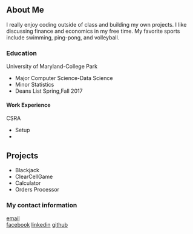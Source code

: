 ## About Me
I really enjoy coding outside of class and building my own projects. I like discussing finance and economics in my free time. My favorite sports include swimming, ping-pong, and volleyball.


### Education
University of Maryland-College Park
* Major Computer Science-Data Science
* Minor Statistics
* Deans List Spring,Fall 2017

#### Work Experience
CSRA
* Setup 
* 

## Projects

* Blackjack
* ClearCellGame
* Calculator
* Orders Processor


### My contact information

[email](mailto:marvinxu1998@gmail.com) <br>
[facebook](https://www.facebook.com/marvin.xu.73)
[linkedin](https://www.linkedin.com/in/marvin-xu-437556155/)
[github](https://github.com/xuhu55)
